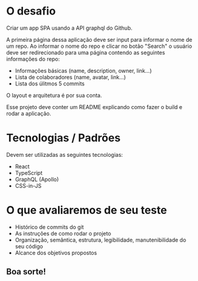 # O desafio
Criar um app SPA usando a API graphql do Github.

A primeira página dessa aplicação deve ser input para informar o nome de um repo.
Ao informar o nome do repo e clicar no botão "Search" o usuário deve ser redirecionado para uma página contendo as seguintes informações do repo:

- Informações básicas (name, description, owner, link...)
- Lista de colaboradores (name, avatar, link...)
- Lista dos úlitmos 5 commits

O layout e arquitetura é por sua conta.

Esse projeto deve conter um README explicando como fazer o build e rodar a aplicação.

# Tecnologias / Padrões
Devem ser utilizadas as seguintes tecnologias:
- React
- TypeScript
- GraphQL (Apollo)
- CSS-in-JS

# O que avaliaremos de seu teste
- Histórico de commits do git
- As instruções de como rodar o projeto
- Organização, semântica, estrutura, legibilidade, manutenibilidade do seu código
- Alcance dos objetivos propostos

## Boa sorte!
